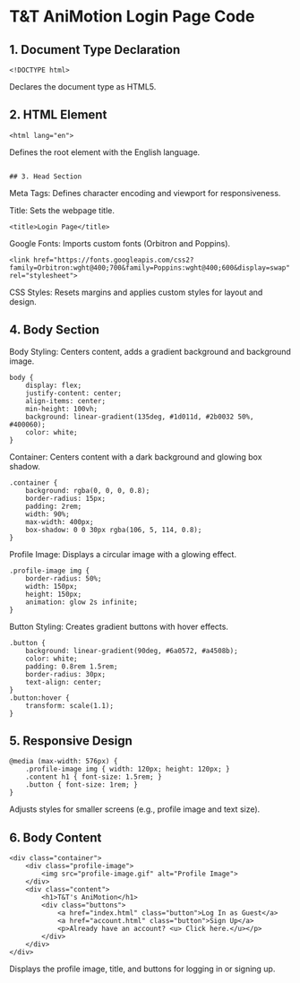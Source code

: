# T&T AniMotion Login Page Code
## 1. Document Type Declaration
```
<!DOCTYPE html>
```
Declares the document type as HTML5.

## 2. HTML Element
```
<html lang="en">
```
Defines the root element with the English language.
```
  
## 3. Head Section
```
Meta Tags: Defines character encoding and viewport for responsiveness.

<meta charset="UTF-8">
<meta name="viewport" content="width=device-width, initial-scale=1.0">

Title: Sets the webpage title.
```
<title>Login Page</title>
```
Google Fonts: Imports custom fonts (Orbitron and Poppins).

```
<link href="https://fonts.googleapis.com/css2?family=Orbitron:wght@400;700&family=Poppins:wght@400;600&display=swap" rel="stylesheet">
```
CSS Styles: Resets margins and applies custom styles for layout and design.


## 4. Body Section

Body Styling: Centers content, adds a gradient background and background image.

```
body {
    display: flex;
    justify-content: center;
    align-items: center;
    min-height: 100vh;
    background: linear-gradient(135deg, #1d011d, #2b0032 50%, #400060);
    color: white;
}
```
Container: Centers content with a dark background and glowing box shadow.

```
.container {
    background: rgba(0, 0, 0, 0.8);
    border-radius: 15px;
    padding: 2rem;
    width: 90%;
    max-width: 400px;
    box-shadow: 0 0 30px rgba(106, 5, 114, 0.8);
}
```
Profile Image: Displays a circular image with a glowing effect.

```
.profile-image img {
    border-radius: 50%;
    width: 150px;
    height: 150px;
    animation: glow 2s infinite;
}

```
Button Styling: Creates gradient buttons with hover effects.
```
.button {
    background: linear-gradient(90deg, #6a0572, #a4508b);
    color: white;
    padding: 0.8rem 1.5rem;
    border-radius: 30px;
    text-align: center;
}
.button:hover {
    transform: scale(1.1);
}
```

## 5. Responsive Design

```
@media (max-width: 576px) {
    .profile-image img { width: 120px; height: 120px; }
    .content h1 { font-size: 1.5rem; }
    .button { font-size: 1rem; }
}
```
Adjusts styles for smaller screens (e.g., profile image and text size).

## 6. Body Content
```
<div class="container">
    <div class="profile-image">
        <img src="profile-image.gif" alt="Profile Image">
    </div>
    <div class="content">
        <h1>T&T's AniMotion</h1>
        <div class="buttons">
            <a href="index.html" class="button">Log In as Guest</a>
            <a href="account.html" class="button">Sign Up</a>
            <p>Already have an account? <u> Click here.</u></p>
        </div>
    </div>
</div>
```
Displays the profile image, title, and buttons for logging in or signing up.
